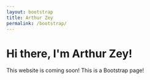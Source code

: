 ```yaml
---
layout: bootstrap
title: Arthur Zey
permalink: /bootstrap/
---
```


# Hi there, I'm Arthur Zey!

This website is coming soon! This is a Bootstrap page!
